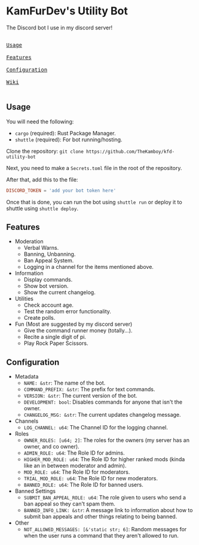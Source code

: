 # KamFurDev's Utility Bot

The Discord bot I use in my discord server!

<!-- markdownlint-disable MD033 -->
<a href="#usage"><kbd><br>Usage<br></kbd></a>&ensp;&ensp;
<a href="#features"><kbd><br>Features<br></kbd></a>&ensp;&ensp;
<a href="#configuration"><kbd><br>Configuration<br></kbd></a>&ensp;&ensp;
<a href="https://github.com/TheKamboy/kfd-utility-bot/wiki"><kbd><br>Wiki<br></kbd></a>&ensp;&ensp;
<!-- markdownlint-enable MD033 -->

## Usage

You will need the following:

- `cargo` (required): Rust Package Manager.
- `shuttle` (required): For bot running/hosting.

Clone the repository: `git clone https://github.com/TheKamboy/kfd-utility-bot`

Next, you need to make a `Secrets.toml` file in the root of the repository.

After that, add this to the file:

```toml
DISCORD_TOKEN = 'add your bot token here'
```

Once that is done, you can run the bot using `shuttle run`
 or deploy it to shuttle using `shuttle deploy`.

## Features

- Moderation
  - Verbal Warns.
  - Banning, Unbanning.
  - Ban Appeal System.
  - Logging in a channel for the items mentioned above.
- Information
  - Display commands.
  - Show bot version.
  - Show the current changelog.
- Utilities
  - Check account age.
  - Test the random error functionality.
  - Create polls.
- Fun (Most are suggested by my discord server)
  - Give the command runner money (totally...).
  - Recite a single digit of pi.
  - Play Rock Paper Scissors.

## Configuration

- Metadata
  - `NAME: &str`: The name of the bot.
  - `COMMAND_PREFIX: &str`: The prefix for text commands.
  - `VERSION: &str`: The current version of the bot.
  - `DEVELOPMENT: bool`: Disables commands for anyone that isn't the owner.
  - `CHANGELOG_MSG: &str`: The current updates changelog message.
- Channels
  - `LOG_CHANNEL: u64`: The Channel ID for the logging channel.
- Roles
  - `OWNER_ROLES: [u64; 2]`: The roles for the owners (my server has an owner,
  and co owner).
  - `ADMIN_ROLE: u64`: The Role ID for admins.
  - `HIGHER_MOD_ROLE: u64`: The Role ID for higher ranked mods
  (kinda like an in between moderator and admin).
  - `MOD_ROLE: u64`: The Role ID for moderators.
  - `TRIAL_MOD_ROLE: u64`: The Role ID for new moderators.
  - `BANNED_ROLE: u64`: The Role ID for banned users.
- Banned Settings
  - `SUBMIT_BAN_APPEAL_ROLE: u64`: The role given to users who send a
  ban appeal so they can't spam them.
  - `BANNED_INFO_LINK: &str`: A message link to information about how to submit
  ban appeals and other things relating to being banned.
- Other
  - `NOT_ALLOWED_MESSAGES: [&'static str; 6]`:
  Random messages for when the user runs a command that they aren't allowed to run.
